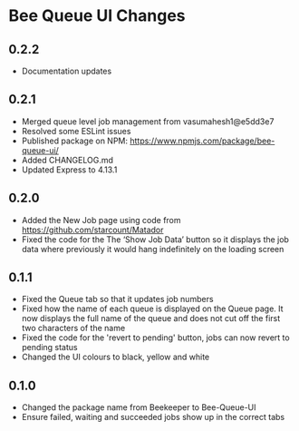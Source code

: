 Bee Queue UI Changes
==========================
## 0.2.2
* Documentation updates

## 0.2.1
* Merged queue level job management from vasumahesh1@e5dd3e7 
* Resolved some ESLint issues
* Published package on NPM: https://www.npmjs.com/package/bee-queue-ui/
* Added CHANGELOG.md
* Updated Express to 4.13.1


## 0.2.0
* Added the New Job page using code from https://github.com/starcount/Matador
* Fixed the code for the The ‘Show Job Data’ button so it displays the job data where previously it would hang indefinitely on the loading screen


## 0.1.1
* Fixed the Queue tab so that it updates job numbers
* Fixed how the name of each queue is displayed on the Queue page. It now displays the full name of the queue and does not cut off the first two characters of the name
* Fixed the code for the 'revert to pending' button, jobs can now revert to pending status
* Changed the UI colours to black, yellow and white


## 0.1.0
* Changed the package name from Beekeeper to Bee-Queue-UI
* Ensure failed, waiting and succeeded jobs show up in the correct tabs
